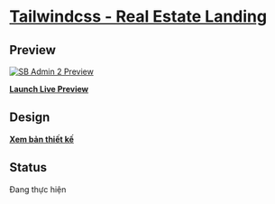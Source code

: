 # [Tailwindcss - Real Estate Landing](#)


## Preview

[![SB Admin 2 Preview](https://i.pinimg.com/originals/f2/e3/b1/f2e3b1fc5fd0417c895e62f4ae917053.jpg)](https://github.com/VentiKTDev/Landingpage/tree/main/Real%20Estate)

**[Launch Live Preview](https://ventiktdev.github.io/Landingpage/Real%20Estate/)**
## Design

**[Xem bản thiết kế](https://www.figma.com/community/file/1016266653871408254)**

## Status

Đang thực hiện


